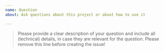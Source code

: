 ```yaml
---
name: Question
about: Ask questions about this project or about how to use it

---
```


> Please provide a clear description of your question and include all (technical) details, in case they are relevant for the question. 
> Please remove this line before creating the issue!

